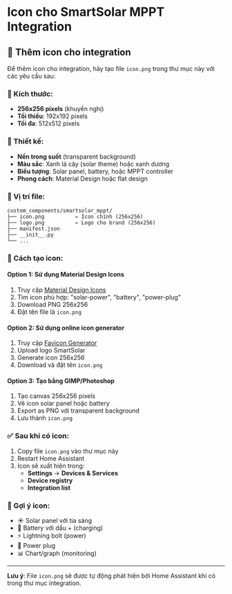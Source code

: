 # Icon cho SmartSolar MPPT Integration

## 🎨 Thêm icon cho integration

Để thêm icon cho integration, hãy tạo file `icon.png` trong thư mục này với các yêu cầu sau:

### **📐 Kích thước:**
- **256x256 pixels** (khuyến nghị)
- **Tối thiểu**: 192x192 pixels
- **Tối đa**: 512x512 pixels

### **🎨 Thiết kế:**
- **Nền trong suốt** (transparent background)
- **Màu sắc**: Xanh lá cây (solar theme) hoặc xanh dương
- **Biểu tượng**: Solar panel, battery, hoặc MPPT controller
- **Phong cách**: Material Design hoặc flat design

### **📁 Vị trí file:**
```
custom_components/smartsolar_mppt/
├── icon.png          ← Icon chính (256x256)
├── logo.png          ← Logo cho brand (256x256)
├── manifest.json
├── __init__.py
└── ...
```

### **🔧 Cách tạo icon:**

#### **Option 1: Sử dụng Material Design Icons**
1. Truy cập [Material Design Icons](https://materialdesignicons.com/)
2. Tìm icon phù hợp: "solar-power", "battery", "power-plug"
3. Download PNG 256x256
4. Đặt tên file là `icon.png`

#### **Option 2: Sử dụng online icon generator**
1. Truy cập [Favicon Generator](https://www.favicon-generator.org/)
2. Upload logo SmartSolar
3. Generate icon 256x256
4. Download và đặt tên `icon.png`

#### **Option 3: Tạo bằng GIMP/Photoshop**
1. Tạo canvas 256x256 pixels
2. Vẽ icon solar panel hoặc battery
3. Export as PNG với transparent background
4. Lưu thành `icon.png`

### **✅ Sau khi có icon:**
1. Copy file `icon.png` vào thư mục này
2. Restart Home Assistant
3. Icon sẽ xuất hiện trong:
   - **Settings** → **Devices & Services**
   - **Device registry**
   - **Integration list**

### **🎯 Gợi ý icon:**
- ☀️ Solar panel với tia sáng
- 🔋 Battery với dấu + (charging)
- ⚡ Lightning bolt (power)
- 🔌 Power plug
- 📊 Chart/graph (monitoring)

---

**Lưu ý**: File `icon.png` sẽ được tự động phát hiện bởi Home Assistant khi có trong thư mục integration.

